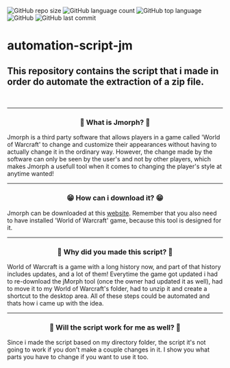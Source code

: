 ![GitHub repo size](https://img.shields.io/github/repo-size/firminoneto11/automation-script-jm)
![GitHub language count](https://img.shields.io/github/languages/count/firminoneto11/automation-script-jm)
![GitHub top language](https://img.shields.io/github/languages/top/firminoneto11/automation-script-jm)
![GitHub](https://img.shields.io/github/license/firminoneto11/automation-script-jm)
![GitHub last commit](https://img.shields.io/github/last-commit/firminoneto11/automation-script-jm)

<h1>automation-script-jm</h1>
<h2>This repository contains the script that i made in order do automate the extraction of a zip file.</h3>
<br/>
<hr/>
<div align='center'><h3>🤔 What is Jmorph? 🤔</h3></div>
<p>Jmorph is a third party software that allows players in a game called 'World of Warcraft' to change and customize their appearances without having to actually change it in the ordinary way. However, the change made by the software can only be seen by the user's and not by other players, which makes Jmorph a usefull tool when it comes to changing the player's style at anytime wanted!</p>
<hr/>
<div align='center'><h3>😁 How can i download it? 😁</h3></div>
<p>Jmorph can be downloaded at this <a href='https://www.ownedcore.com/forums/world-of-warcraft/world-of-warcraft-bots-programs/795619-jmorph-tmorph-morpher-recreated.html'>website</a>. Remember that you also need to have installed 'World of Warcraft' game, because this tool is designed for it.</p>
<hr/>
<div align='center'><h3>👻 Why did you made this script? 👻</h3></div>
<p>World of Warcraft is a game with a long history now, and part of that history includes updates, and a lot of them! Everytime the game got updated i had to re-download the jMorph tool (once the owner had updated it as well), had to move it to my World of Warcraft's folder, had to unzip it and create a shortcut to the desktop area. All of these steps could be automated and thats how i came up with the idea.</p>
<hr/>
<div align='center'><h3>🤔 Will the script work for me as well? 🤔</h3></div>
<p>Since i made the script based on my directory folder, the script it's not going to work if you don't make a couple changes in it. I show you what parts you have to change if you want to use it too.</p>
